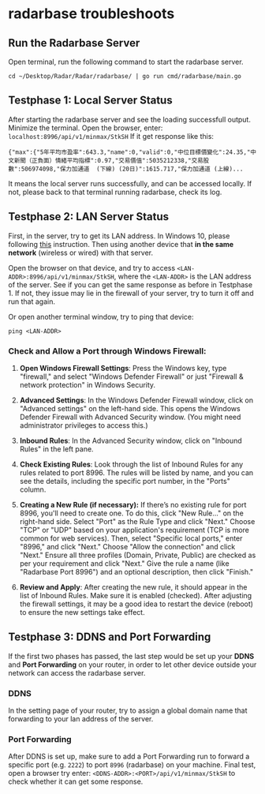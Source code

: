 # radarbase troubleshoots

## Run the Radarbase Server

Open terminal, run the following command to start the radarbase server.

```shell
cd ~/Desktop/Radar/Radar/radarbase/ | go run cmd/radarbase/main.go
```

## Testphase 1: Local Server Status
After starting the radarbase server and see the loading successfull output. Minimize the terminal.
Open the browser, enter: `localhost:8996/api/v1/minmax/StkSH`
If it get response like this:
```
{"max":{"5年平均市盈率":643.3,"name":0,"valid":0,"中位目標價變化":24.35,"中文新聞（正負面）情緒平均指標":0.97,"交易價值":5035212338,"交易股數":506974098,"保力加通道  (下線) (20日)":1615.717,"保力加通道 (上線)...
```
It means the local server runs successfully, and can be accessed locally.
If not, please back to that terminal running radarbase, check its log.

## Testphase 2: LAN Server Status
First, in the server, try to get its LAN address. In Windows 10, please following [this](https://support.microsoft.com/en-us/windows/find-your-ip-address-in-windows-f21a9bbc-c582-55cd-35e0-73431160a1b9#Category=Windows_10) instruction.
Then using another device that **in the same network** (wireless or wired) with that server.

Open the browser on that device, and try to access `<LAN-ADDR>:8996/api/v1/minmax/StkSH`, where the `<LAN-ADDR>` is the LAN address of the server.
See if you can get the same response as before in Testphase 1.
If not, they issue may lie in the firewall of your server, try to turn it off and run that again.

Or open another terminal window, try to ping that device:

```shell
ping <LAN-ADDR>
```

### Check and Allow a Port through Windows Firewall:

1. **Open Windows Firewall Settings**:
Press the Windows key, type "firewall," and select "Windows Defender Firewall" or just "Firewall & network protection" in Windows Security.

2. **Advanced Settings**:
In the Windows Defender Firewall window, click on "Advanced settings" on the left-hand side. This opens the Windows Defender Firewall with Advanced Security window. (You might need administrator privileges to access this.)

3. **Inbound Rules**:
In the Advanced Security window, click on "Inbound Rules" in the left pane.

4. **Check Existing Rules**:
Look through the list of Inbound Rules for any rules related to port 8996.
The rules will be listed by name, and you can see the details, including the specific port number, in the "Ports" column.

5. **Creating a New Rule (if necessary):**
If there’s no existing rule for port 8996, you'll need to create one. To do this, click "New Rule..." on the right-hand side.
Select "Port" as the Rule Type and click "Next."
Choose "TCP" or "UDP" based on your application's requirement (TCP is more common for web services). Then, select "Specific local ports," enter "8996," and click "Next."
Choose "Allow the connection" and click "Next."
Ensure all three profiles (Domain, Private, Public) are checked as per your requirement and click "Next."
Give the rule a name (like "Radarbase Port 8996") and an optional description, then click "Finish."

6. **Review and Apply**:
After creating the new rule, it should appear in the list of Inbound Rules. Make sure it is enabled (checked).
After adjusting the firewall settings, it may be a good idea to restart the device (reboot) to ensure the new settings take effect.

## Testphase 3: DDNS and Port Forwarding
If the first two phases has passed, the last step would be set up your **DDNS** and **Port Forwarding** on your router, in order to let other device outside your network can access the radarbase server.

### DDNS
In the setting page of your router, try to assign a global domain name that forwarding to your lan address of the server.

### Port Forwarding 
After DDNS is set up, make sure to add a Port Forwarding run to forward a specific port (e.g. `2222`) to port `8996` (radarbase) on your machine.
Final test, open a browser try enter: `<DDNS-ADDR>:<PORT>/api/v1/minmax/StkSH` to check whether it can get some response.
